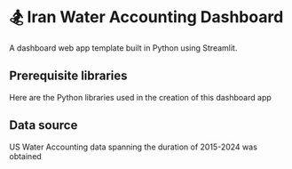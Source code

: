 # 🏂 Iran Water Accounting Dashboard

A dashboard web app template built in Python using Streamlit.


## Prerequisite libraries
Here are the Python libraries used in the creation of this dashboard app

## Data source
US Water Accounting data spanning the duration of 2015-2024 was obtained
